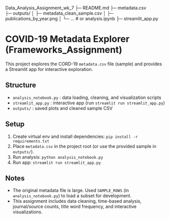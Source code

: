 Data_Analysis_Assignment_wk_7
├─ README.md
├─ metadata.csv                
├─ outputs/
│  ├─ metadata_clean_sample.csv
│  ├─ publications_by_year.png
│  └─ ...      # or analysis.ipynb
├─ streamlit_app.py


# COVID-19 Metadata Explorer (Frameworks_Assignment)

This project explores the CORD-19 `metadata.csv` file (sample) and provides a Streamlit app for interactive exploration.

## Structure
- `analysis_notebook.py` : data loading, cleaning, and visualization scripts
- `streamlit_app.py` : interactive app (run `streamlit run streamlit_app.py`)
- `outputs/` : saved plots and cleaned sample CSV

## Setup
1. Create virtual env and install dependencies:
   `pip install -r requirements.txt`
2. Place `metadata.csv` in the project root (or use the provided sample in `outputs/`).
3. Run analysis: `python analysis_notebook.py`
4. Run app: `streamlit run streamlit_app.py`

## Notes
- The original metadata file is large. Used `SAMPLE_ROWS` (in `analysis_notebook.py`) to load a subset for development.
- This assignment includes data cleaning, time-based analysis, journal/source counts, title word frequency, and interactive visualizations.
